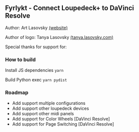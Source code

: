 ## Fyrlykt - Connect Loupedeck+ to DaVinci Resolve

Author: Art Lasovsky [(website)](https://artlasovsky.com)

Author of logo: Tanya Lasovsky [(tanya.lasovsky.com)](https://tanya.lasovsky.com)

Special thanks for support for:
<!-- - Tanya Lasovsky [tanya.lasovsky.com](https://tanya.lasovsky.com) -->

### How to build
Install JS dependencies
``` yarn ```

Build Python exec
``` yarn pydist ```

### Roadmap
* Add support multiple configurations
* Add support other loupedeck devices
* Add support other midi panels
* Add support for Color Wheels [DaVinci Resolve] 
* Add support for Page Switching [DaVinci Resolve]